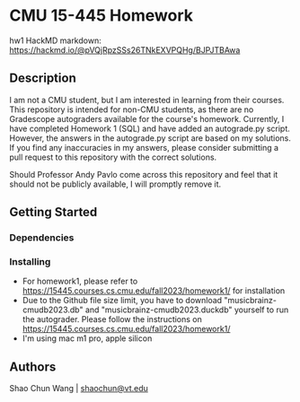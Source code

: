 

# CMU 15-445 Homework

hw1 HackMD markdown: https://hackmd.io/@pVQjRpzSSs26TNkEXVPQHg/BJPJTBAwa

## Description

I am not a CMU student, but I am interested in learning from their courses. This repository is intended for non-CMU students, as there are no Gradescope autograders available for the course's homework. Currently, I have completed Homework 1 (SQL) and have added an autograde.py script. However, the answers in the autograde.py script are based on my solutions. If you find any inaccuracies in my answers, please consider submitting a pull request to this repository with the correct solutions.

Should Professor Andy Pavlo come across this repository and feel that it should not be publicly available, I will promptly remove it.

## Getting Started

### Dependencies

### Installing

* For homework1, please refer to https://15445.courses.cs.cmu.edu/fall2023/homework1/ for installation
* Due to the Github file size limit, you have to download "musicbrainz-cmudb2023.db" and "musicbrainz-cmudb2023.duckdb" yourself to run the autograder. Please follow the instructions on https://15445.courses.cs.cmu.edu/fall2023/homework1/
* I'm using mac m1 pro, apple silicon

## Authors

Shao Chun Wang | shaochun@vt.edu
